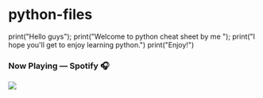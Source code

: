 # python-files
print("Hello guys");
  print("Welcome to python cheat sheet by me <smiley>");
    print("I hope you'll get to enjoy learning python.")
       print("Enjoy!")
### Now Playing — Spotify 🎧
<p>
<a href=”https://spotify-github-profile.vercel.app/api/view.svg?uid=0dyt0z4xdnug7teutmvub5la8&redirect=true">
<img src= "https://spotify-github-profile.vercel.app/api/view?uid=0dyt0z4xdnug7teutmvub5la8&cover_image=true&theme=default"/>
</a>
</p>
